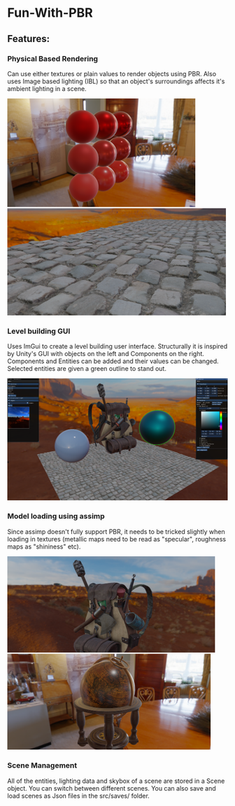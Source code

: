 # Fun-With-PBR

## Features:
### Physical Based Rendering 
Can use either textures or plain values to render objects using PBR. Also uses Image based lighting (IBL) so that an object's surroundings affects it's ambient lighting in a scene.

<img src="https://github.com/AshMagorian/Fun-With-PBR/blob/master/screenshots/PBR-Balls.png" width="430"> <img src="https://github.com/AshMagorian/Fun-With-PBR/blob/master/screenshots/cobble.png" width="500"> 

### Level building GUI
Uses ImGui to create a level building user interface. Structurally it is inspired by Unity's GUI with objects on the left and Components on the right. Components and Entities can be added and their values can be changed. Selected entities are given a green outline to stand out.

<img src="https://github.com/AshMagorian/Fun-With-PBR/blob/master/screenshots/GUI.png" width="1000"> 

### Model loading using assimp
Since assimp doesn't fully support PBR, it needs to be tricked slightly when loading in textures (metallic maps need to be read as "specular", roughness maps as "shininess" etc).

<img src="https://github.com/AshMagorian/Fun-With-PBR/blob/master/screenshots/backpack.png" width="475"> <img src="https://github.com/AshMagorian/Fun-With-PBR/blob/master/screenshots/globe.png" width="465"> 

### Scene Management
All of the entities, lighting data and skybox of a scene are stored in a Scene object. You can switch between different scenes. You can also save and load scenes as Json files in the src/saves/ folder. 


